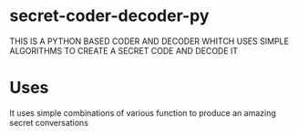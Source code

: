# secret-coder-decoder-py
THIS IS A PYTHON BASED CODER AND DECODER WHITCH USES SIMPLE ALGORITHMS TO CREATE A SECRET CODE AND DECODE IT
# Uses
It uses simple combinations of various function to produce an amazing secret conversations 
